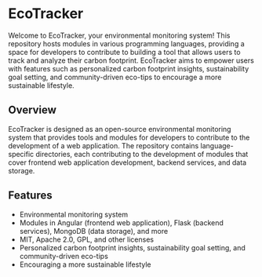 # EcoTracker

Welcome to EcoTracker, your environmental monitoring system! This repository hosts modules in various programming languages, providing a space for developers to contribute to building a tool that allows users to track and analyze their carbon footprint. EcoTracker aims to empower users with features such as personalized carbon footprint insights, sustainability goal setting, and community-driven eco-tips to encourage a more sustainable lifestyle.

## Overview

EcoTracker is designed as an open-source environmental monitoring system that provides tools and modules for developers to contribute to the development of a web application. The repository contains language-specific directories, each contributing to the development of modules that cover frontend web application development, backend services, and data storage.

## Features

- Environmental monitoring system
- Modules in Angular (frontend web application), Flask (backend services), MongoDB (data storage), and more
- MIT, Apache 2.0, GPL, and other licenses
- Personalized carbon footprint insights, sustainability goal setting, and community-driven eco-tips
- Encouraging a more sustainable lifestyle
